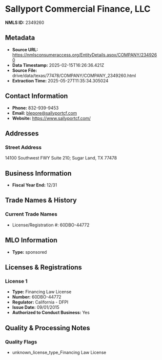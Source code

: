 # Sallyport Commercial Finance, LLC

**NMLS ID:** 2349260

## Metadata
- **Source URL:** https://nmlsconsumeraccess.org/EntityDetails.aspx/COMPANY/2349260
- **Data Timestamp:** 2025-02-15T16:26:36.421Z
- **Source File:** drive/data/texas/77478/COMPANY/COMPANY_2349260.html
- **Extraction Time:** 2025-05-27T11:35:34.305024

## Contact Information
- **Phone:** 832-939-9453
- **Email:** blepore@sallyportcf.com
- **Website:** https://www.sallyportcf.com/

## Addresses
### Street Address
14100 Southwest FWY Suite 210; Sugar Land, TX 77478

## Business Information
- **Fiscal Year End:** 12/31

## Trade Names & History
### Current Trade Names
- License/Registration #: 60DBO-44772

## MLO Information
- **Type:** sponsored

## Licenses & Registrations

### License 1
- **Type:** Financing Law License
- **Number:** 60DBO-44772
- **Regulator:** California - DFPI
- **Issue Date:** 09/01/2015
- **Authorized to Conduct Business:** Yes

## Quality & Processing Notes
### Quality Flags
- unknown_license_type_Financing Law License
